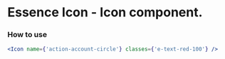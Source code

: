 # Essence Icon - Icon component.

### How to use
```jsx
<Icon name={'action-account-circle'} classes={'e-text-red-100'} />
```